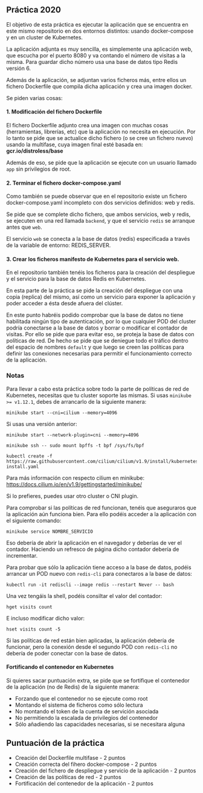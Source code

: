 ## Práctica 2020
 
El objetivo de esta práctica es ejecutar la aplicación que se encuentra en este mismo repositorio en dos entornos distintos: usando docker-compose y en un cluster de Kubernetes.

La aplicación adjunta es muy sencilla, es simplemente una aplicación web, que escucha por el puerto 8080 y va contando el número de visitas a la misma. Para guardar dicho número usa una base de datos tipo Redis versión 6.

Además de la aplicación, se adjuntan varios ficheros más, entre ellos un fichero Dockerfile que compila dicha aplicación y crea una imagen docker.

Se piden varias cosas:


#### 1. Modificación del fichero Dockerfile

El fichero Dockerfile adjunto crea una imagen con muchas cosas (herramientas, librerías, etc) que la aplicación no necesita en ejecución. Por lo tanto se pide que se actualice dicho fichero (o se cree un fichero nuevo) usando la multifase, cuya imagen final esté basada en: **gcr.io/distroless/base**

Además de eso, se pide que la aplicación se ejecute con un usuario llamado `app` sin privilegios de root.

#### 2. Terminar el fichero docker-compose.yaml

Como también se puede observar que en el repositorio existe un fichero docker-compose.yaml incompleto con dos servicios definidos: web y redis.

Se pide que se complete dicho fichero, que ambos servicios, web y redis, se ejecuten en una red llamada `backend`, y que el servicio `redis` se arranque antes que `web`.

El servicio `web` se conecta a la base de datos (redis) especificada a través de la variable de entorno: REDIS_SERVER.

#### 3. Crear los ficheros **manifesto** de Kubernetes para el servicio web.

En el repositorio también tenéis los ficheros para la creación del despliegue y el servicio para la base de datos Redis en Kubernetes.

En esta parte de la práctica se pide la creación del despliegue con una copia (replica) del mismo, así como un servicio para exponer la aplicación y poder acceder a ésta desde afuera del clúster.

En este punto habréis podido comprobar que la base de datos no tiene habilitada ningún tipo de autenticación, por lo que cualquier POD del cluster podría conectarse a la base de datos y borrar o modificar el contador de visitas.
Por ello se pide que para evitar eso, se proteja la base de datos con políticas de red. De hecho se pide que se deniegue todo el tráfico dentro del espacio de nombres `default` y que luego se creen las políticas para definir las conexiones necesarias para permitir el funcionamiento correcto de la aplicación.

### Notas

Para llevar a cabo esta práctica sobre todo la parte de políticas de red de Kubernetes, necesitas que tu cluster soporte las mismas. 
Si usas `minikube >= v1.12.1`, debes de arrancarlo de la siguiente manera:

    minikube start --cni=cilium --memory=4096

Si usas una versión anterior:

    minikube start --network-plugin=cni --memory=4096

    minikube ssh -- sudo mount bpffs -t bpf /sys/fs/bpf

    kubectl create -f https://raw.githubusercontent.com/cilium/cilium/v1.9/install/kubernetes/quick-install.yaml

Para más información con respecto cilium en minikube: https://docs.cilium.io/en/v1.9/gettingstarted/minikube/

Si lo prefieres, puedes usar otro cluster o CNI plugin.

Para comprobar si las políticas de red funcionan, tenéis que aseguraros que la aplicación aún funciona bien. Para ello podéis acceder a la aplicación con el siguiente comando:

    minikube service NOMBRE_SERVICIO

Eso debería de abrir la aplicación en el navegador y deberías de ver el contador. Haciendo un refresco de página dicho contador debería de incrementar.

Para probar que sólo la aplicación tiene acceso a la base de datos, podéis arrancar un POD nuevo con `redis-cli` para conectaros a la base de datos:

    kubectl run -it rediscli --image redis --restart Never -- bash

Una vez tengáis la shell, podéis consiltar el valor del contador:

    hget visits count

E incluso modificar dicho valor:

    hset visits count -5

Si las políticas de red están bien aplicadas, la aplicación debería de funcionar, pero la conexión desde el segundo POD con `redis-cli` no debería de poder conectar con la base de datos.

#### Fortificando el contenedor en Kubernetes

Si quieres sacar puntuación extra, se pide que se fortifique el contenedor de la aplicación (no de Redis) de la siguiente manera:

- Forzando que el contenedor no se ejecute como root
- Montando el sistema de ficheros como sólo lectura
- No montando el token de la cuenta de servición asociada
- No permitiendo la escalada de privilegios del contenedor
- Sólo añadiendo las capacidades necesarias, si se necesitara alguna

## Puntuación de la práctica

- Creación del Dockerfile multifase - 2 puntos
- Creación correcta del fihero docker-compose - 2 puntos
- Creación del fichero de despliegue y servicio de la aplicación - 2 puntos
- Creación de las políticas de red - 2 puntos
- Fortificación del contenedor de la aplicación - 2 puntos
